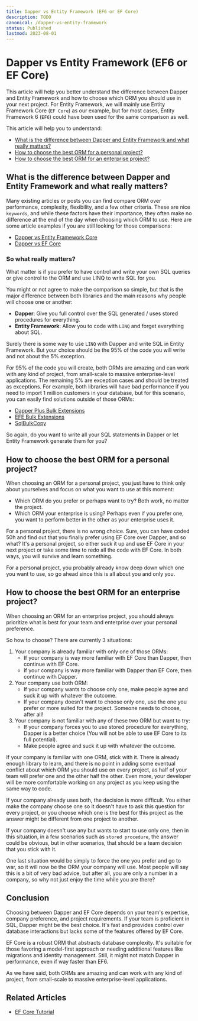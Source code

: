 ```yaml
---
title: Dapper vs Entity Framework (EF6 or EF Core)
description: TODO
canonical: /dapper-vs-entity-framework
status: Published
lastmod: 2023-08-01
---
```


# Dapper vs Entity Framework (EF6 or EF Core)

This article will help you better understand the difference between Dapper and Entity Framework and how to choose which ORM you should use in your next project. For Entity Framework, we will mainly use Entity Framework Core (`EF Core`) as our example, but for most cases, Entity Framework 6 (`EF6`) could have been used for the same comparison as well.

This article will help you to understand:

- [What is the difference between Dapper and Entity Framework and what really matters?](#what-is-the-difference-between-dapper-and-entity-framework-and-what-really-matters)
- [How to choose the best ORM for a personal project?](#how-to-choose-the-best-orm-for-a-personal-project)
- [How to choose the best ORM for an enterprise project?](#how-to-choose-the-best-orm-for-an-enterprise-project)

## What is the difference between Dapper and Entity Framework and what really matters?

Many existing articles or posts you can find compare ORM over performance, complexity, flexibility, and a few other criteria. These are nice `keywords`, and while these factors have their importance, they often make no difference at the end of the day when choosing which ORM to use. Here are some article examples if you are still looking for those comparisons:

- [Dapper vs Entity Framework Core](https://www.c-sharpcorner.com/article/dapper-vs-entity-framework-core/)
- [Dapper vs EF Core](https://levelup.gitconnected.com/dapper-vs-ef-core-which-orm-framework-should-you-choose-for-your-net-application-54f2723b176a)

### So what really matters?

What matter is if you prefer to have control and write your own SQL queries or give control to the ORM and use LINQ to write SQL for you.

You might or not agree to make the comparison so simple, but that is the major difference between both libraries and the main reasons why people will choose one or another:

- **Dapper**: Give you full control over the SQL generated / uses stored procedures for everything.
- **Entity Framework**: Allow you to code with `LINQ` and forget everything about SQL.

Surely there is some way to use `LINQ` with Dapper and write SQL in Entity Framework. But your choice should be the 95% of the code you will write and not about the 5% exception.

For 95% of the code you will create, both ORMs are amazing and can work with any kind of project, from small-scale to massive enterprise-level applications. The remaining 5% are exception cases and should be treated as exceptions. For example, both libraries will have bad performance if you need to import 1 million customers in your database, but for this scenario, you can easily find solutions outside of those ORMs:

- [Dapper Plus Bulk Extensions](https://dapper-plus.net/bulk-insert)
- [EFE Bulk Extensions](https://entityframework-extensions.net/bulk-extensions)
- [SqlBulkCopy](https://riptutorial.com/sqlbulkcopy/learn/100000/getting-started)

So again, do you want to write all your SQL statements in Dapper or let Entity Framework generate them for you?

## How to choose the best ORM for a personal project?

When choosing an ORM for a personal project, you just have to think only about yourselves and focus on what you want to use at this moment:

- Which ORM do you prefer or perhaps want to try? Both work, no matter the project.
- Which ORM your enterprise is using? Perhaps even if you prefer one, you want to perform better in the other as your enterprise uses it.

For a personal project, there is no wrong choice. Sure, you can have coded 50h and find out that you finally prefer using EF Core over Dapper, and so what? It's a personal project, so either suck it up and use EF Core in your next project or take some time to redo all the code with EF Core. In both ways, you will survive and learn something.

For a personal project, you probably already know deep down which one you want to use, so go ahead since this is all about you and only you.

## How to choose the best ORM for an enterprise project?

When choosing an ORM for an enterprise project, you should always prioritize what is best for your team and enterprise over your personal preference.

So how to choose? There are currently 3 situations:

1. Your company is already familiar with only one of those ORMs:
   - If your company is way more familiar with EF Core than Dapper, then continue with EF Core.
   - If your company is way more familiar with Dapper than EF Core, then continue with Dapper.
2. Your company use both ORM:
   - If your company wants to choose only one, make people agree and suck it up with whatever the outcome.
   - If your company doesn't want to choose only one, use the one you prefer or more suited for the project. Someone needs to choose, after all!
3. Your company is not familiar with any of these two ORM but want to try:
   - If your company forces you to use stored procedure for everything, Dapper is a better choice (You will not be able to use EF Core to its full potential).
   - Make people agree and suck it up with whatever the outcome.
 
If your company is familiar with one ORM, stick with it. There is already enough library to learn, and there is no point in adding some eventual conflict about which ORM you should use on every project, as half of your team will prefer one and the other half the other. Even more, your developer will be more comfortable working on any project as you keep using the same way to code.

If your company already uses both, the decision is more difficult. You either make the company choose one so it doesn't have to ask this question for every project, or you choose which one is the best for this project as the answer might be different from one project to another.

If your company doesn't use any but wants to start to use only one, then in this situation, in a few scenarios such as `stored procedure`, the answer could be obvious, but in other scenarios, that should be a team decision that you stick with it.

One last situation would be simply to force the one you prefer and go to war, so it will now be the ORM your company will use. Most people will say this is a bit of very bad advice, but after all, you are only a number in a company, so why not just enjoy the time while you are there?

## Conclusion

Choosing between Dapper and EF Core depends on your team's expertise,  company preference, and project requirements. If your team is proficient in SQL, Dapper might be the best choice. It's fast and provides control over database interactions but lacks some of the features offered by EF Core. 

EF Core is a robust ORM that abstracts database complexity. It's suitable for those favoring a model-first approach or needing additional features like migrations and identity management. Still, it might not match Dapper in performance, even if way faster than EF6.

As we have said, both ORMs are amazing and can work with any kind of project, from small-scale to massive enterprise-level applications.

## Related Articles

- [EF Core Tutorial](https://www.learnentityframeworkcore.com/)
